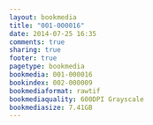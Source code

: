 ```yaml
---
layout: bookmedia
title: "001-000016"
date: 2014-07-25 16:35
comments: true
sharing: true
footer: true
pagetype: bookmedia 
bookmedia: 001-000016
bookindex: 002-000009
bookmediaformat: rawtif
bookmediaquality: 600DPI Grayscale
bookmediasize: 7.41GB
---
```

